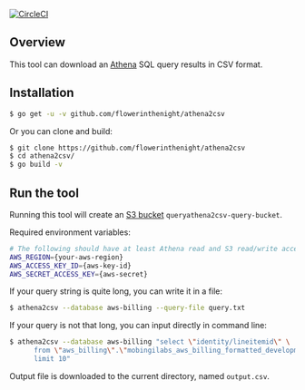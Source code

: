 [![CircleCI](https://circleci.com/gh/flowerinthenight/athena2csv/tree/master.svg?style=svg)](https://circleci.com/gh/flowerinthenight/athena2csv/tree/master)

## Overview
This tool can download an [Athena](https://aws.amazon.com/athena/) SQL query results in CSV format.

## Installation
```bash
$ go get -u -v github.com/flowerinthenight/athena2csv
```
Or you can clone and build:
```bash
$ git clone https://github.com/flowerinthenight/athena2csv
$ cd athena2csv/
$ go build -v
```

## Run the tool
Running this tool will create an [S3 bucket](https://aws.amazon.com/s3/) `queryathena2csv-query-bucket`.

Required environment variables:

```bash
# The following should have at least Athena read and S3 read/write access.
AWS_REGION={your-aws-region}
AWS_ACCESS_KEY_ID={aws-key-id}
AWS_SECRET_ACCESS_KEY={aws-secret}
```

If your query string is quite long, you can write it in a file:
```bash
$ athena2csv --database aws-billing --query-file query.txt
```

If your query is not that long, you can input directly in command line:
```bash
$ athena2csv --database aws-billing "select \"identity/lineitemid\" \
      from \"aws_billing\".\"mobingilabs_aws_billing_formatted_development\" \
      limit 10"
```

Output file is downloaded to the current directory, named `output.csv`.
